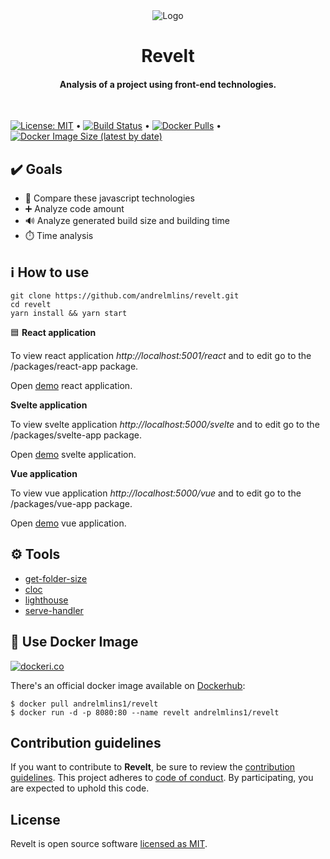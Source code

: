 <div align="center">
  <img alt="Logo" src="https://raw.githubusercontent.com/andrelmlins/revelt/master/logo.png" />
  <h1>Revelt</h1>
  <h4>Analysis of a project using front-end technologies.</h4>
  <br />
</div>

[![License: MIT](https://img.shields.io/badge/License-MIT-yellow.svg)](https://github.com/andrelmlins/revelt/blob/master/LICENSE) &bull; [![Build Status](https://travis-ci.com/andrelmlins/revelt.svg?branch=master)](https://travis-ci.com/andrelmlins/revelt) &bull; [![Docker Pulls](https://img.shields.io/docker/pulls/andrelmlins1/revelt)](https://hub.docker.com/repository/docker/andrelmlins1/revelt) &bull; [![Docker Image Size (latest by date)](https://img.shields.io/docker/image-size/andrelmlins1/revelt)](https://hub.docker.com/repository/docker/andrelmlins1/revelt)

## ✔️ Goals

- 🥇 Compare these javascript technologies
- ➕ Analyze code amount
- 🔊 Analyze generated build size and building time
- ⏱️ Time analysis

## ℹ️ How to use

```
git clone https://github.com/andrelmlins/revelt.git
cd revelt
yarn install && yarn start
```

🟦 **React application**

To view react application _http://localhost:5001/react_ and to edit go to the /packages/react-app package.

Open [demo](https://revelt.netlify.app/react/) react application.

**Svelte application**

To view svelte application _http://localhost:5000/svelte_ and to edit go to the /packages/svelte-app package.

Open [demo](https://revelt.netlify.app/svelte/) svelte application.

**Vue application**

To view vue application _http://localhost:5000/vue_ and to edit go to the /packages/vue-app package.

Open [demo](https://revelt.netlify.app/vue/) vue application.

## ⚙️ Tools

- [get-folder-size](https://github.com/alessioalex/get-folder-size)
- [cloc](https://github.com/kentcdodds/cloc)
- [lighthouse](https://github.com/GoogleChrome/lighthouse)
- [serve-handler](https://github.com/vercel/serve-handler)

## 🐳 Use Docker Image

[![dockeri.co](https://dockeri.co/image/andrelmlins1/revelt)](https://hub.docker.com/r/andrelmlins1/revelt)

There's an official docker image available on [Dockerhub](https://hub.docker.com/r/andrelmlins1/revelt):

```
$ docker pull andrelmlins1/revelt
$ docker run -d -p 8080:80 --name revelt andrelmlins1/revelt
```

## Contribution guidelines

If you want to contribute to **Revelt**, be sure to review the
[contribution guidelines](CONTRIBUTING.md). This project adheres to
[code of conduct](CODE_OF_CONDUCT.md). By participating, you are expected to
uphold this code.

## License

Revelt is open source software [licensed as MIT](https://github.com/andrelmlins/revelt/blob/master/LICENSE).

